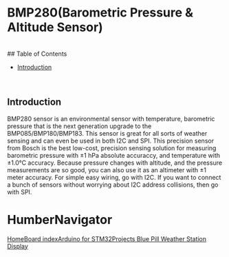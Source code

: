 # BMP280(Barometric Pressure & Altitude Sensor)
<br />
## Table of Contents

- [Introduction](#Introduction)

<br />

## Introduction
 BMP280 sensor is an environmental sensor with temperature, barometric pressure that is the next generation upgrade to the BMP085/BMP180/BMP183. This sensor is great for all sorts of weather sensing and can even be used in both I2C and SPI. This precision sensor from Bosch is the best low-cost, precision sensing solution for measuring barometric pressure with ±1 hPa absolute accuraccy, and temperature with ±1.0°C accuracy. Because pressure changes with altitude, and the pressure measurements are so good, you can also use it as an altimeter with  ±1 meter accuracy. For simple easy wiring, go with I2C. If you want to connect a bunch of sensors without worrying about I2C address collisions, then go with SPI.


# HumberNavigator
[HomeBoard indexArduino for STM32Projects
Blue Pill Weather Station Display](http://stm32duino.com/viewtopic.php?t=843)
